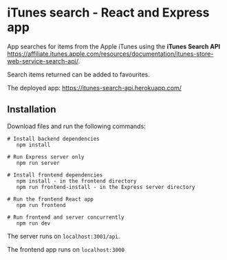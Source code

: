 # iTunes search - React and Express app

App searches for items from the Apple iTunes using the **iTunes Search API** https://affiliate.itunes.apple.com/resources/documentation/itunes-store-web-service-search-api/.

Search items returned can be added to favourites.

The deployed app: https://itunes-search-api.herokuapp.com/

## Installation

Download files and run the following commands:

```
# Install backend dependencies
   npm install

# Run Express server only
   npm run server

# Install frontend dependencies
   npm install - in the frontend directory
   npm run frontend-install - in the Express server directory

# Run the frontend React app
   npm run frontend

# Run frontend and server concurrently
   npm run dev

```

The server runs on `localhost:3001/api`.

The frontend app runs on `localhost:3000`
